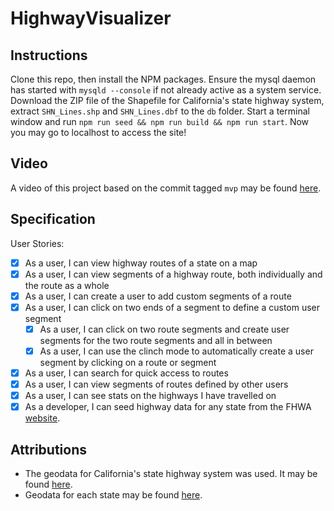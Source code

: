 # HighwayVisualizer

## Instructions
Clone this repo, then install the NPM packages. Ensure the mysql daemon has started with `mysqld --console` if not already active as a system service. Download the ZIP file of the Shapefile for California's state highway system, extract `SHN_Lines.shp` and `SHN_Lines.dbf` to the `db` folder. Start a terminal window and run `npm run seed && npm run build && npm run start`. Now you may go to localhost to access the site!

## Video
A video of this project based on the commit tagged `mvp` may be found [here](https://youtu.be/i92g7lDWulA).

## Specification
User Stories:
  * [X] As a user, I can view highway routes of a state on a map
  * [X] As a user, I can view segments of a highway route, both individually and the route as a whole
  * [X] As a user, I can create a user to add custom segments of a route
  * [X] As a user, I can click on two ends of a segment to define a custom user segment
    * [X] As a user, I can click on two route segments and create user segments for the two route segments and all in between
    * [X] As a user, I can use the clinch mode to automatically create a user segment by clicking on a route or segment
  * [X] As a user, I can search for quick access to routes
  * [X] As a user, I can view segments of routes defined by other users
  * [X] As a user, I can see stats on the highways I have travelled on
  * [X] As a developer, I can seed highway data for any state from the FHWA [website](https://www.fhwa.dot.gov/policyinformation/hpms/shapefiles.cfm).

## Attributions
  * The geodata for California's state highway system was used. It may be found [here](https://gisdata-caltrans.opendata.arcgis.com/datasets/77f2d7ba94e040a78bfbe36feb6279da_0).
  * Geodata for each state may be found [here](https://www.fhwa.dot.gov/policyinformation/hpms/shapefiles_2017.cfm).

